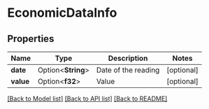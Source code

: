 # EconomicDataInfo

## Properties

Name | Type | Description | Notes
------------ | ------------- | ------------- | -------------
**date** | Option<**String**> | Date of the reading | [optional]
**value** | Option<**f32**> | Value | [optional]

[[Back to Model list]](../README.md#documentation-for-models) [[Back to API list]](../README.md#documentation-for-api-endpoints) [[Back to README]](../README.md)


